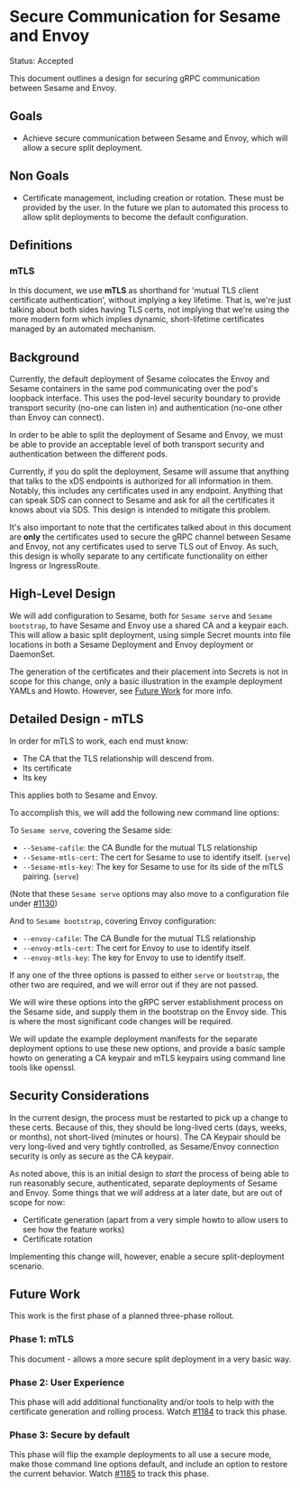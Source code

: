 # Secure Communication for Sesame and Envoy

Status: Accepted

This document outlines a design for securing gRPC communication between Sesame and Envoy.

## Goals

- Achieve secure communication between Sesame and Envoy, which will allow a secure split deployment.

## Non Goals

- Certificate management, including creation or rotation. These must be provided by the user. In the future we plan to automated this process to allow split deployments to become the default configuration.

## Definitions

### mTLS

In this document, we use **mTLS** as shorthand for 'mutual TLS client certificate authentication', without implying a key lifetime. That is, we're just talking about both sides having TLS certs, not implying that we're using the more modern form which implies dynamic, short-lifetime certificates managed by an automated mechanism.

## Background

Currently, the default deployment of Sesame colocates the Envoy and Sesame containers in the same pod communicating over the pod's loopback interface. This uses the pod-level security boundary to provide transport security (no-one can listen in) and authentication (no-one other than Envoy can connect).

In order to be able to split the deployment of Sesame and Envoy, we must be able to provide an acceptable level of both transport security and authentication between the different pods.

Currently, if you do split the deployment, Sesame will assume that anything that talks to the xDS endpoints is authorized for all information in them. Notably, this includes any certificates used in any endpoint. Anything that can speak SDS can connect to Sesame and ask for all the certificates it knows about via SDS. This design is intended to mitigate this problem.

It's also important to note that the certificates talked about in this document are **only** the certificates used to secure the gRPC channel between Sesame and Envoy, not any certificates used to serve TLS out of Envoy. As such, this design is wholly separate to any certificate functionality on either Ingress or IngressRoute.

## High-Level Design

We will add configuration to Sesame, both for `Sesame serve` and `Sesame bootstrap`, to have Sesame and Envoy use a shared CA and a keypair each. This will allow a basic split deployment, using simple Secret mounts into file locations in both a Sesame Deployment and Envoy deployment or DaemonSet.

The generation of the certificates and their placement into Secrets is not in scope for this change, only a basic illustration in the example deployment YAMLs and Howto. However, see [Future Work](#future-work) for more info.

## Detailed Design - mTLS

In order for mTLS to work, each end must know:
- The CA that the TLS relationship will descend from.
- Its certificate
- Its key

This applies both to Sesame and Envoy.

To accomplish this, we will add the following new command line options:

To `Sesame serve`, covering the Sesame side:
- `--Sesame-cafile`: the CA Bundle for the mutual TLS relationship
- `--Sesame-mtls-cert`: The cert for Sesame to use to identify itself. (`serve`)
- `--Sesame-mtls-key`: The key for Sesame to use for its side of the mTLS pairing. (`serve`)

(Note that these `Sesame serve` options may also move to a configuration file under [#1130][1])

And to `Sesame bootstrap`, covering Envoy configuration:
- `--envoy-cafile`: The CA Bundle for the mutual TLS relationship
- `--envoy-mtls-cert`: The cert for Envoy to use to identify itself.
- `--envoy-mtls-key`: The key for Envoy to use to identify itself.

If any one of the three options is passed to either `serve` or `bootstrap`, the other two are required, and we will error out if they are not passed.

We will wire these options into the gRPC server establishment process on the Sesame side, and supply them in the bootstrap on the Envoy side. This is where the most significant code changes will be required.

We will update the example deployment manifests for the separate deployment options to use these new options, and provide a basic sample howto on generating a CA keypair and mTLS keypairs using command line tools like openssl.

## Security Considerations

In the current design, the process must be restarted to pick up a change to these certs. Because of this, they should be long-lived certs (days, weeks, or months), not short-lived (minutes or hours). The CA Keypair should be very long-lived and very tightly controlled, as Sesame/Envoy connection security is only as secure as the CA keypair.

As noted above, this is an initial design to *start* the process of being able to run reasonably secure, authenticated, separate deployments of Sesame and Envoy. Some things that we *will* address at a later date, but are out of scope for now:

- Certificate generation (apart from a very simple howto to allow users to see how the feature works)
- Certificate rotation

Implementing this change will, however, enable a secure split-deployment scenario.

## Future Work

This work is the first phase of a planned three-phase rollout.

### Phase 1: mTLS

This document - allows a more secure split deployment in a very basic way.

### Phase 2: User Experience

This phase will add additional functionality and/or tools to help with the certificate generation and rolling process. Watch [#1184][2] to track this phase.

### Phase 3: Secure by default

This phase will flip the example deployments to all use a secure mode, make those command line options default, and include an option to restore the current behavior. Watch [#1185][3] to track this phase.

[1]: https://github.com/projectsesame/sesame/issues/1130
[2]: https://github.com/projectsesame/sesame/issues/1184
[3]: https://github.com/projectsesame/sesame/issues/1185
